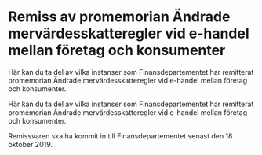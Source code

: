 # Remiss av promemorian Ändrade mervärdesskatteregler vid e-handel mellan företag och konsumenter

Här kan du ta del av vilka instanser som Finansdepartementet har remitterat promemorian Ändrade mervärdesskatteregler vid e-handel mellan företag och konsumenter.

Här kan du ta del av vilka instanser som Finansdepartementet har remitterat promemorian Ändrade mervärdesskatteregler vid e-handel mellan företag och konsumenter.

Remissvaren ska ha kommit in till Finansdepartementet senast den 18
oktober 2019.
